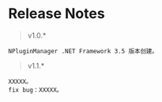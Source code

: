 # Release Notes

>v1.0.*

	NPluginManager .NET Framework 3.5 版本创建。

>v1.1.*

	XXXXX。
	fix bug：XXXXX。